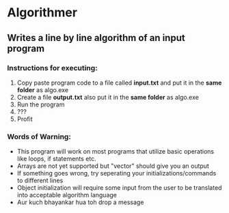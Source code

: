 # Algorithmer

## Writes a line by line algorithm of an input program

### Instructions for executing:
  1. Copy paste program code to a file called **input.txt** and put it in the **same folder** as algo.exe
  2. Create a file **output.txt** also put it in the **same folder** as algo.exe
  3. Run the program
  4. ???
  5. Profit


### Words of Warning:
 - This program will work on most programs that utilize basic operations like loops, if statements etc.  
 - Arrays are not yet supported but "vector" should give you an output
 - If something goes wrong, try seperating your initializations/commands to different lines
 - Object initialization will require some input from the user to be translated into acceptable algorithm language
 - Aur kuch bhayankar hua toh drop a message
